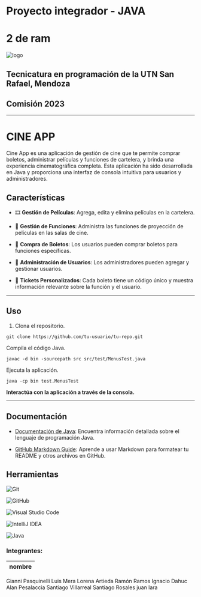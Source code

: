 # Proyecto integrador - JAVA

# 2 de ram
![logo](https://media.discordapp.net/attachments/1105676363547037797/1123758807089164390/memory-card-icon-vector-isolated-white-background-logo-conce-memory-card-icon-vector-isolated-white-background-logo-concept-125788591.png?ex=655555f2&is=6542e0f2&hm=b1d7a4af96e808b9f1514356d464ecbde64beac2414d6be8a07a0d80d2583f21&=&width=393&height=393)

## Tecnicatura en programación de la UTN San Rafael, Mendoza
## Comisión 2023
<hr>

# CINE APP

<p>Cine App es una aplicación de gestión de cine que te permite comprar boletos, administrar películas y funciones de cartelera, y brinda una experiencia cinematográfica completa. Esta aplicación ha sido desarrollada en Java y proporciona una interfaz de consola intuitiva para usuarios y administradores.</p>

## Características

- :film_strip: **Gestión de Películas**: Agrega, edita y elimina películas en la cartelera.

- :calendar: **Gestión de Funciones**: Administra las funciones de proyección de películas en las salas de cine.

- :ticket: **Compra de Boletos**: Los usuarios pueden comprar boletos para funciones específicas.

- :busts_in_silhouette: **Administración de Usuarios**: Los administradores pueden agregar y gestionar usuarios.

- :ticket: **Tickets Personalizados**: Cada boleto tiene un código único y muestra información relevante sobre la función y el usuario.

<hr>

## Uso

1. Clona el repositorio.

```shell
git clone https://github.com/tu-usuario/tu-repo.git
```

Compila el código Java.

```shell
javac -d bin -sourcepath src src/test/MenusTest.java
```

Ejecuta la aplicación.

```shell
java -cp bin test.MenusTest
```

**Interactúa con la aplicación a través de la consola.**

<hr>

## Documentación

- [Documentación de Java](https://docs.oracle.com/en/java/): Encuentra información detallada sobre el lenguaje de programación Java.

- [GitHub Markdown Guide](https://guides.github.com/features/mastering-markdown/): Aprende a usar Markdown para formatear tu README y otros archivos en GitHub.



## Herramientas

![Git](https://img.shields.io/badge/git-%23F05033.svg?style=for-the-badge&logo=git&logoColor=white) 

![GitHub](https://img.shields.io/badge/github-%23121011.svg?style=for-the-badge&logo=github&logoColor=white)

![Visual Studio Code](https://img.shields.io/badge/Visual%20Studio%20Code-0078d7.svg?style=for-the-badge&logo=visual-studio-code&logoColor=white)

![IntelliJ IDEA](https://img.shields.io/badge/IntelliJIDEA-000000.svg?style=for-the-badge&logo=intellij-idea&logoColor=white)

![Java](https://img.shields.io/badge/java-%23ED8B00.svg?style=for-the-badge&logo=openjdk&logoColor=white)

### Integrantes:

nombre |
------------ |
Gianni Pasquinelli
Luis Mera
Lorena Artieda
Ramón Ramos
Ignacio Dahuc
Alan Pesalaccia
Santiago Villarreal
Santiago Rosales
juan lara
